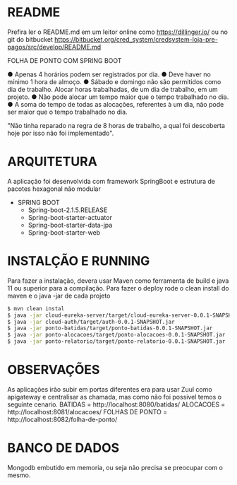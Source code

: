 # README

Prefira ler o README.md em um leitor online como https://dillinger.io/ ou no git do bitbucket https://bitbucket.org/cred_system/credsystem-loja-pre-pagos/src/develop/README.md

FOLHA DE PONTO COM SPRING BOOT

 ● Apenas 4 horários podem ser registrados por dia.
 ● Deve haver no mínimo 1 hora de almoço.
 ● Sábado e domingo não são permitidos como dia de trabalho.
 Alocar horas trabalhadas, de um dia de trabalho, em um projeto.
 ● Não pode alocar um tempo maior que o tempo trabalhado no dia.
 ● A soma do tempo de todas as alocações, referentes à um dia, não pode ser maior
que o tempo trabalhado no dia.

"Não tinha reparado na regra de 8 horas de trabalho, a qual foi descoberta hoje por isso não foi implementado".


# ARQUITETURA
A aplicação foi desenvolvida com framework SpringBoot e estrutura de pacotes hexagonal não modular

* SPRING BOOT   
    - Spring-boot-2.1.5.RELEASE
    - Spring-boot-starter-actuator
    - Spring-boot-starter-data-jpa
    - Spring-boot-starter-web
    
# INSTALÇÃO E RUNNING

Para fazer a instalação, devera usar Maven como ferramenta de build e java 11 ou superior para a compilação.
Para fazer o deploy rode o clean install do maven e o java -jar de cada projeto
```sh
$ mvn clean instal 
$ java -jar cloud-eureka-server/target/cloud-eureka-server-0.0.1-SNAPSHOT.jar
$ java -jar cloud-auth/target/auth-0.0.1-SNAPSHOT.jar
$ java -jar ponto-batidas/target/ponto-batidas-0.0.1-SNAPSHOT.jar
$ java -jar ponto-alocacoes/target/ponto-alocacoes-0.0.1-SNAPSHOT.jar
$ java -jar ponto-relatorio/target/ponto-relatorio-0.0.1-SNAPSHOT.jar
```

# OBSERVAÇÕES

As aplicações irão subir em portas diferentes era para usar Zuul como apigateway e centralisar as chamada, mas como não foi possivel temos o seguinte cenario.
BATIDAS = http://localhost:8080/batidas/
ALOCACOES = http://localhost:8081/alocacoes/
FOLHAS DE PONTO = http://localhost:8082/folha-de-ponto/

# BANCO DE DADOS

Mongodb embutido em memoria, ou seja não precisa se preocupar com o mesmo.



[//]: # (These are reference links used in the body of this note and get stripped out when the markdown processor does its job. There is no need to format nicely because it shouldn't be seen. Thanks SO - http://stackoverflow.com/questions/4823468/store-comments-in-markdown-syntax)